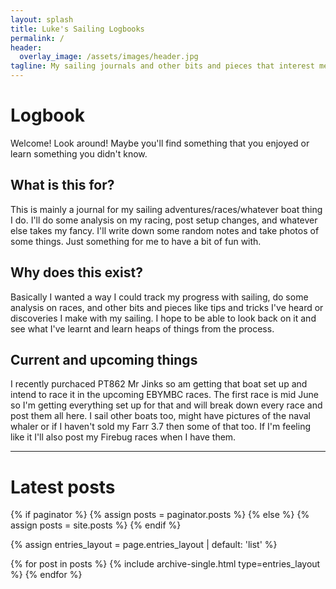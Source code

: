 ```yaml
---
layout: splash
title: Luke's Sailing Logbooks
permalink: /
header:
  overlay_image: /assets/images/header.jpg
tagline: My sailing journals and other bits and pieces that interest me about boats and stuff
---
```


# Logbook

Welcome! Look around! Maybe you'll find something that you enjoyed or learn something you didn't know.

## What is this for?

This is mainly a journal for my sailing adventures/races/whatever boat thing I do.
I'll do some analysis on my racing, post setup changes, and whatever else takes my fancy.
I'll write down some random notes and take photos of some things. Just something for me to have a bit of fun with.

## Why does this exist?

Basically I wanted a way I could track my progress with sailing, do some analysis on races, and other bits and pieces like tips and
tricks I've heard or discoveries I make with my sailing.
I hope to be able to look back on it and see what I've learnt and learn heaps of things from the process.

## Current and upcoming things

I recently purchaced PT862 Mr Jinks so am getting that boat set up and intend to race it in the upcoming EBYMBC races.
The first race is mid June so I'm getting everything set up for that and will break down every race and post them all here.
I sail other boats too, might have pictures of the naval whaler or if I haven't sold my Farr 3.7 then some of that too.
If I'm feeling like it I'll also post my Firebug races when I have them.

<hr />

# Latest posts

<!-- https://github.com/mmistakes/minimal-mistakes/blob/master/_layouts/home.html -->
{% if paginator %}
  {% assign posts = paginator.posts %}
{% else %}
  {% assign posts = site.posts %}
{% endif %}

{% assign entries_layout = page.entries_layout | default: 'list' %}
<div class="entries-{{ entries_layout }}">
  {% for post in posts %}
    {% include archive-single.html type=entries_layout %}
  {% endfor %}
</div>
